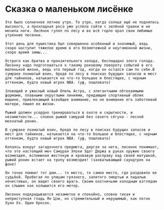 ﻿Сказка о маленьком лисёнке
===============

	Это было солнечное летнее утро. То утро, когда солнце ещё не поднялось высокого, а прохладная роса уже успела сойти с зелёной травки и не мочила ноги. Лисёнок гулял по лесу и во всё горло орал свои любимые утренние песенки.

	Этот день для пушистика был совершенно особенный и значимый, ведь скоро наступит тяжелое время в его безмятежной и неугомонной жизни, скоро время зимы...

	Острого как бритва и пронзительного холода, беспощадно злого голода. Лисенку надо подготовиться к такому роковому повороту событий в его маленькой жизни, ведь это первый год, когда он остался сам по себе.В сумраке лохматый воин, бродя по лесу в поисках будущих запасов и мест для тайников, натыкается на что-то большое и блестящее, с черным оттенком, будто новый игрок NBA. (уф, пошловато)

	Зловещий и ужасный новый Опель Астра, с элегантными обтекаемыми формами, плавными округлыми линиями, придающие спортивный облик машине, привлекающий всеобщее внимание, но не внимание его заботливой матери, лишил ее жизни.

	Рыжий должен усердно тренироваться в охоте и скрытности, и незаметности... словно рыжий самурай без своего сёгуна - лесной мохнатый ронин.

	В сумраке лохматый воин, бродя по лесу в поисках будущих запасов и мест для тайников, натыкается на что-то большое и блестящее, с черным оттенком, будто новый игрок NBA. (уф, пошловато)

	Копаясь вокруг загадочного предмета, дергая за него, лисенок понимает, что это настоящий меч Самурая Эпохи Эдо! Держа в руках оружие своего возмездия, вспоминая жестокую и кровавую расправу над своей матушкой, рыжий ронин встает на тропу возмездия! (захватывающий саундтрек на фоне)

	Он точно помнит тот дом... то место, то самое место, где раздовило ее судьбой. Пробегая по улицам грязного, залитого смертью и падалью нечестивых, он видит своего врага. Своим охотничьим холодным взглядом он слышик как колышится его мотор.

	Лисенок подкрадывается незаметно и спокойно, словно тихая и неприступная гладь Ян Цзи, но стремительный и нерушимый, как поток Хуан Хэ. Один бросок.

